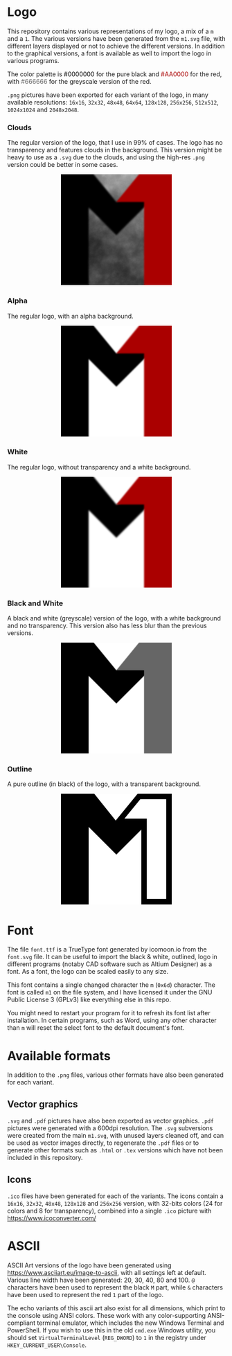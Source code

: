 # Logo
This repository contains various representations of my logo, a mix of a `m` and a `1`.
The various versions have been generated from the `m1.svg` file, with different layers displayed or not to achieve the different versions.
In addition to the graphical versions, a font is available as well to import the logo in various programs.

The color palette is <span style="color: #000000"> #0000000 </span> for the pure black and <span style="color:#AA0000"> #AA0000 </span> for the red, with <span style="color: #666666"> #666666 </span> for the greyscale version of the red.

`.png` pictures have been exported for each variant of the logo, in many available resolutions: `16x16`, `32x32`, `48x48`, `64x64`, `128x128`, `256x256`, `512x512`, `1024x1024` and `2048x2048`.


### Clouds
The regular version of the logo, that I use in 99% of cases. The logo has no transparency and features clouds in the background.
This version might be heavy to use as a `.svg` due to the clouds, and using the high-res `.png` version could be better in some cases.

<p align="center">
  <img src="https://github.com/raesangur/logo/blob/master/clouds/m1_clouds_256.png" />
</p>

### Alpha
The regular logo, with an alpha background.

<p align="center">
  <img src="https://github.com/raesangur/logo/blob/master/alpha/m1_alpha_256.png" />
</p>

### White
The regular logo, without transparency and a white background.

<p align="center">
  <img src="https://github.com/raesangur/logo/blob/master/white/m1_white_256.png" />
</p>

### Black and White
A black and white (greyscale) version of the logo, with a white background and no transparency.
This version also has less blur than the previous versions.

<p align="center">
  <img src="https://github.com/raesangur/logo/blob/master/black_white/m1_black_white_256.png" />
</p>

### Outline
A pure outline (in black) of the logo, with a transparent background.

<p align="center">
  <img src="https://github.com/raesangur/logo/blob/master/outline/m1_outline_256.png" />
</p>


# Font
The file `font.ttf` is a TrueType font generated by icomoon.io from the `font.svg` file.
It can be useful to import the black & white, outlined, logo in different programs (notaby CAD software such as Altium Designer) as a font.
As a font, the logo can be scaled easily to any size.

This font contains a single changed character the `m` (`0x6d`) character.
The font is called `m1` on the file system, and I have licensed it under the GNU Public License 3 (GPLv3) like everything else in this repo.

You might need to restart your program for it to refresh its font list after installation.
In certain programs, such as Word, using any other character than `m` will reset the select font to the default document's font.


# Available formats
In addition to the `.png` files, various other formats have also been generated for each variant.

## Vector graphics
`.svg` and `.pdf` pictures have also been exported as vector graphics.
`.pdf` pictures were generated with a 600dpi resolution.
The `.svg` subversions were created from the main `m1.svg`, with unused layers cleaned off, and can be used as vector images directly, to regenerate the `.pdf` files or to generate other formats such as `.html` or `.tex` versions which have not been included in this repository.

## Icons
`.ico` files have been generated for each of the variants. The icons contain a `16x16`, `32x32`, `48x48`, `128x128` and `256x256` version, with 32-bits colors (24 for colors and 8 for transparency), combined into a single `.ico` picture with https://www.icoconverter.com/ 

# ASCII
ASCII Art versions of the logo have been generated using https://www.asciiart.eu/image-to-ascii, with all settings left at default.
Various line width have been generated: 20, 30, 40, 80 and 100.
`@` characters have been used to represent the black `M` part, while `&` characters have been used to represent the red `1` part of the logo.

The echo variants of this ascii art also exist for all dimensions, which print to the console using ANSI colors. These work with any color-supporting ANSI-compliant terminal emulator, which includes the new Windows Terminal and PowerShell. If you wish to use this in the old `cmd.exe` Windows utility, you should set `VirtualTerminalLevel` (`REG_DWORD`) to `1` in the registry under `HKEY_CURRENT_USER\Console`.
